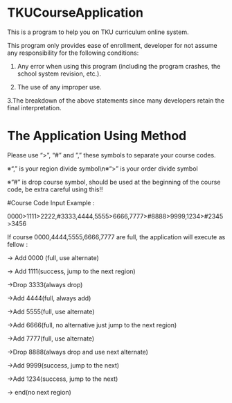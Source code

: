 # TKUCourseApplication
This is a program to help you on TKU curriculum online system.

This program only provides ease of enrollment, developer for not assume any responsibility for the following conditions:

1. Any error when using this program (including the program crashes, the school system revision, etc.).

2. The use of any improper use.

3.The breakdown of the above statements since many developers retain the final interpretation.

# The Application Using Method

Please use “>”, “#” and ”,” these symbols to separate your course codes.

※“,” is your region divide symbol\n※“>” is your order divide symbol

※“#” is drop course symbol, should be used at the beginning of the course code, be extra careful using this!!

#Course Code Input Example : 

0000>1111>2222,#3333,4444,5555>6666,7777>#8888>9999,1234>#2345>3456

If course 0000,4444,5555,6666,7777 are full, the application will execute as fellow :

-> Add 0000 (full, use alternate) 

-> Add 1111(success, jump to the next region)

->Drop 3333(always drop)

->Add 4444(full, always add)

->Add 5555(full, use alternate)

->Add 6666(full, no alternative just jump to the next region)

->Add 7777(full, use alternate)

->Drop 8888(always drop and use next alternate)

->Add 9999(success, jump to the next)

->Add 1234(success, jump to the next)

-> end(no next region)
